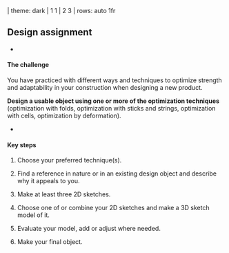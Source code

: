 | theme: dark
| 1 1
| 2 3
| rows: auto 1fr

## Design assignment

-

#### The challenge

You have practiced with different ways and techniques to optimize strength and adaptability in your construction when designing a new product.

**Design a usable object using one or more of the optimization techniques** (optimization with folds, optimization with sticks and strings, optimization with cells, optimization by deformation).

-

#### Key steps

1. Choose your preferred technique(s).

2. Find a reference in nature or in an existing design object and describe why it appeals to you.

3. Make at least three 2D sketches. 

4. Choose one of or combine your 2D sketches and make a 3D sketch model of it.

5. Evaluate your model, add or adjust where needed.  

6. Make your final object.
